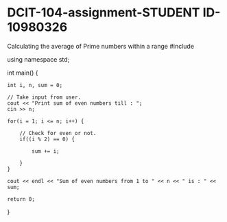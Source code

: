 # DCIT-104-assignment-STUDENT ID-10980326
Calculating the average of Prime numbers within a  range 
#include <iostream>

using namespace std;

int main() {

    int i, n, sum = 0;

    // Take input from user.
    cout << "Print sum of even numbers till : ";
    cin >> n;

    for(i = 1; i <= n; i++) {

        // Check for even or not.
        if((i % 2) == 0) {

            sum += i;

        }
    }

    cout << endl << "Sum of even numbers from 1 to " << n << " is : " << sum;

    return 0;
}
